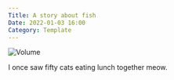 ```yaml
---
Title: A story about fish
Date: 2022-01-03 16:00
Category: Template
---
```


![Volume]({static}/images/volume.png)

I once saw fifty cats eating lunch together meow.